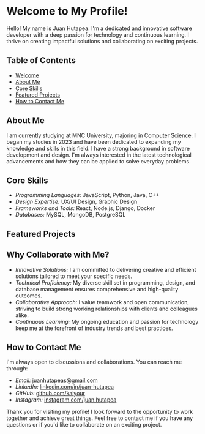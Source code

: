 # Welcome to My Profile!

Hello! My name is Juan Hutapea. I'm a dedicated and innovative software developer with a deep passion for technology and continuous learning. I thrive on creating impactful solutions and collaborating on exciting projects.

## Table of Contents
- [Welcome](#welcome)
- [About Me](#about-me)
- [Core Skills](#core-skills)
- [Featured Projects](#featured-projects)
- [How to Contact Me](#how-to-contact-me)

## About Me

I am currently studying at MNC University, majoring in Computer Science. I began my studies in 2023 and have been dedicated to expanding my knowledge and skills in this field. I have a strong background in software development and design. I'm always interested in the latest technological advancements and how they can be applied to solve everyday problems.

## Core Skills

- *Programming Languages:* JavaScript, Python, Java, C++
- *Design Expertise:* UX/UI Design, Graphic Design
- *Frameworks and Tools:* React, Node.js, Django, Docker
- *Databases:* MySQL, MongoDB, PostgreSQL

## Featured Projects

## Why Collaborate with Me?

- *Innovative Solutions:* I am committed to delivering creative and efficient solutions tailored to meet your specific needs.
- *Technical Proficiency:* My diverse skill set in programming, design, and database management ensures comprehensive and high-quality outcomes.
- *Collaborative Approach:* I value teamwork and open communication, striving to build strong working relationships with clients and colleagues alike.
- *Continuous Learning:* My ongoing education and passion for technology keep me at the forefront of industry trends and best practices.

## How to Contact Me

I'm always open to discussions and collaborations. You can reach me through:

- *Email:* [juanhutapeas@gmail.com](mailto:juanhutapeas@gmail.com)
- *LinkedIn:* [linkedin.com/in/juan-hutapea](https://linkedin.com/in/juan-hutapea)
- *GitHub:* [github.com/kaiyour](https://github.com/kaiyour)
- *Instagram:* [instagram.com/juan.hutapea](https://instagram.com/juan.hutapea)

Thank you for visiting my profile! I look forward to the opportunity to work together and achieve great things. Feel free to contact me if you have any questions or if you'd like to collaborate on an exciting project.
